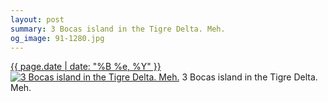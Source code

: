 ```yaml
---
layout: post
summary: 3 Bocas island in the Tigre Delta. Meh.
og_image: 91-1280.jpg
---
```


<p>
  <time><a href="/91">{{ page.date | date: "%B %e, %Y" }}</a></time>
  <a href="/91"><img src="{{ site.assets_url }}/91-640.jpg" srcset="{{ site.assets_url }}/91-1280.jpg 1280w, {{ site.assets_url }}/91-960.jpg 960w, {{ site.assets_url }}/91-640.jpg 640w, {{ site.assets_url }}/91-320.jpg 320w" sizes="(min-width: 700px) 50vw, calc(100vw - 2rem)" alt="3 Bocas island in the Tigre Delta. Meh." /></a>
  <span>3 Bocas island in the Tigre Delta. Meh.</span>
</p>
